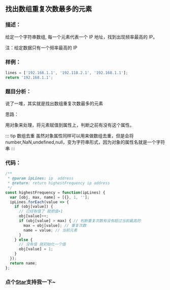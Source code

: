 ## 找出数组重复次数最多的元素

### 描述：

给定一个字符串数组, 每一个元素代表一个 IP 地址，找到出现频率最高的 IP。

注：给定数据只有一个频率最高的 IP

### 样例：

```js
lines = ['192.168.1.1', '192.118.2.1', '192.168.1.1'];
return '192.168.1.1';
```

### 题目分析：

说了一堆，其实就是找出数组重复次数最多的元素

思路：

用对象来处理，将元素赋值到属性上，判断之前有没有这个属性。

::: tip 数组去重
虽然对象属性同样可以用来做数组去重，但是会将 number,NaN,undefined,null，变为字符串形式，因为对象的属性名就是一个字符串
:::

### 代码：

```js
/**
 * @param ipLines: ip  address
 * @return: return highestFrequency ip address
 */
const highestFrequency = function(ipLines) {
  var [obj, max, name] = [{}, 1, ''];
  ipLines.forEach(value => {
    if (obj[value]) {
      // 已经有值了 就把值+1
      obj[value]++;
      if (obj[value] > max) { // 判断重复次数有没有超过当前最高的
        max = obj[value]; // 重复次数
        name = value; // 当前元素
      }
    } else {
      // 没有值 就初始化一个值
      obj[value] = 1;
    }
  });
  return name;
};
```
<!-- 特殊字符串：用于修改/删除markdown的结尾提示语-OBKoro1 -->
### 点个[Star](https://github.com/OBKoro1/Brush_algorithm)支持我一下~

<!-- '特殊字符串：用于删除编译后的issue组件-OBKoro1 -->
<!-- more -->
<comment-comment/>
